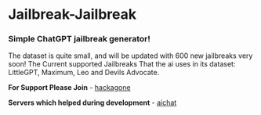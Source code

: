 # Jailbreak-Jailbreak
### Simple ChatGPT jailbreak generator!

The dataset is quite small, and will be updated with 600 new jailbreaks very soon!
The Current supported Jailbreaks That the ai uses in its dataset: LittleGPT, Maximum, Leo and Devils Advocate.

**For Support Please Join** *-* [hackagone](https://discord.gg/UkP6bK7XhR)

**Servers which helped during development** - [aichat](https://discord.gg/aichat)
